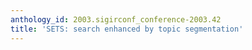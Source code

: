 ```yaml
---
anthology_id: 2003.sigirconf_conference-2003.42
title: 'SETS: search enhanced by topic segmentation'
---
```

